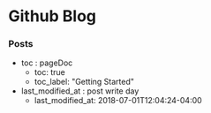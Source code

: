 # Github Blog


### Posts
* toc : pageDoc
    * toc: true
    * toc_label: "Getting Started" 
* last_modified_at : post write day
    * last_modified_at: 2018-07-01T12:04:24-04:00